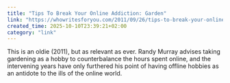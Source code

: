 ```yaml
---
title: "Tips To Break Your Online Addiction: Garden"
link: "https://whowritesforyou.com/2011/09/26/tips-to-break-your-online-addiction-garden/?utm_source=rss&utm_medium=rss&utm_campaign=tips-to-break-your-online-addiction-garden"
created_time: 2025-10-10T23:39:21+02:00
category: "link"
---
```

This is an oldie (2011), but as relevant as ever. Randy Murray advises taking gardening as a hobby to counterbalance the hours spent online, and the intervening years have only furthered his point of having offline hobbies as an antidote to the ills of the online world.